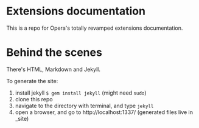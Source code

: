# Extensions documentation

This is a repo for Opera's totally revamped extensions documentation.

# Behind the scenes

There's HTML, Markdown and Jekyll.

To generate the site:

1. install jekyll `$ gem install jekyll` (might need `sudo`)
2. clone this repo
3. navigate to the directory with terminal, and type `jekyll`
4. open a browser, and go to http://localhost:1337/ (generated files live in _site)